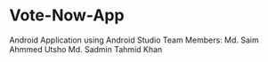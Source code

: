 # Vote-Now-App
Android Application
using Android Studio
Team Members: Md. Saim Ahmmed Utsho
              Md. Sadmin Tahmid Khan
